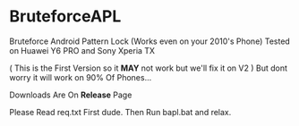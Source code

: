 # BruteforceAPL
Bruteforce Android Pattern Lock
(Works even on your 2010's Phone)
Tested on Huawei Y6 PRO and Sony Xperia TX

( This is the First Version so it **MAY** not work but we'll fix it on V2 )
But dont worry it will work on 90% Of Phones...

Downloads Are On **Release** Page

Please Read req.txt First dude.
Then Run bapl.bat and relax.
